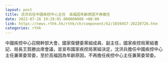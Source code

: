 ```yaml
---
layout: post
title: 沈洪兵任中國疾控中心主任　高福因年齡原因不再擔任
date: 2022-07-26 19:29:01.000000000 +08:00
link: https://news.rthk.hk/rthk/ch/component/k2/1659457-20220726.htm
categories: rthk
---
```


中國疾控中心召開幹部大會，國家衛健委黨組成員、副主任，國家疾控局黨組書記、局長王賀勝出席會議，並宣布國家疾控局黨組決定，沈洪兵擔任中國疾控中心主任兼黨委常委，至於高福因為年齡原因，不再擔任疾控中心主任兼黨委常委。
